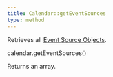 ```yaml
---
title: Calendar::getEventSources
type: method
---
```


Retrieves all [Event Source Objects](event-source-object).

<div class='spec' markdown='1'>
calendar.getEventSources()
</div>

Returns an array.
